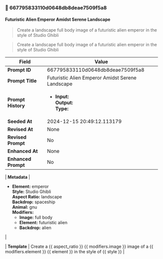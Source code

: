 

### 📜 667795833110d0648db8deae7509f5a8

#### Futuristic Alien Emperor Amidst Serene Landscape

> Create a landscape full body image of a futuristic alien emperor in the style of Studio Ghibli

> Create a landscape full body image of a futuristic alien emperor in the style of Studio Ghibli

| Field          | Value                                                                                                                                                                      |
|----------------|----------------------------------------------------------------------------------------------------------------------------------------------------------------------------|
| **Prompt ID**  | 667795833110d0648db8deae7509f5a8                                                                                                                                                            |
| **Prompt Title**  | Futuristic Alien Emperor Amidst Serene Landscape                                                                                                                                                            |
| **Prompt History** | <ul><li>**Input:**  <br> **Output:**  <br> **Type:** </li></ul> |
| **Seeded At** | 2024-12-15 20:49:12.113179                                                                                                                                                   |
| **Revised At** | None                                                                                                                                                   |
| **Revised Prompt** | No                                                                                                                                                                      |
| **Enhanced At** | None                                                                                                                                                  |
| **Enhanced Prompt** | No                                                                                                                                                                    |

| **Metadata**   | <ul><li>**Element:** emperor <br> **Style:** Studio Ghibli <br> **Aspect Ratio:** landscape <br> **Backdrop:** spaceship <br> **Animal:** gnu <br> **Modifiers:**<ul><li>**Image:** full body</li><li>**Element:** futuristic alien</li><li>**Backdrop:** alien</li></ul></li></ul> |

| **Template**   | Create a {{ aspect_ratio }} {{ modifiers.image }} image of a {{ modifiers.element }} {{ element }} in the style of {{ style }}                                                                                                                                           |




